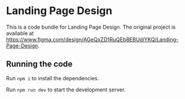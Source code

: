 
  # Landing Page Design

  This is a code bundle for Landing Page Design. The original project is available at https://www.figma.com/design/AGeQxZD1RuQEb8EBUdiYKQ/Landing-Page-Design.

  ## Running the code

  Run `npm i` to install the dependencies.

  Run `npm run dev` to start the development server.
  